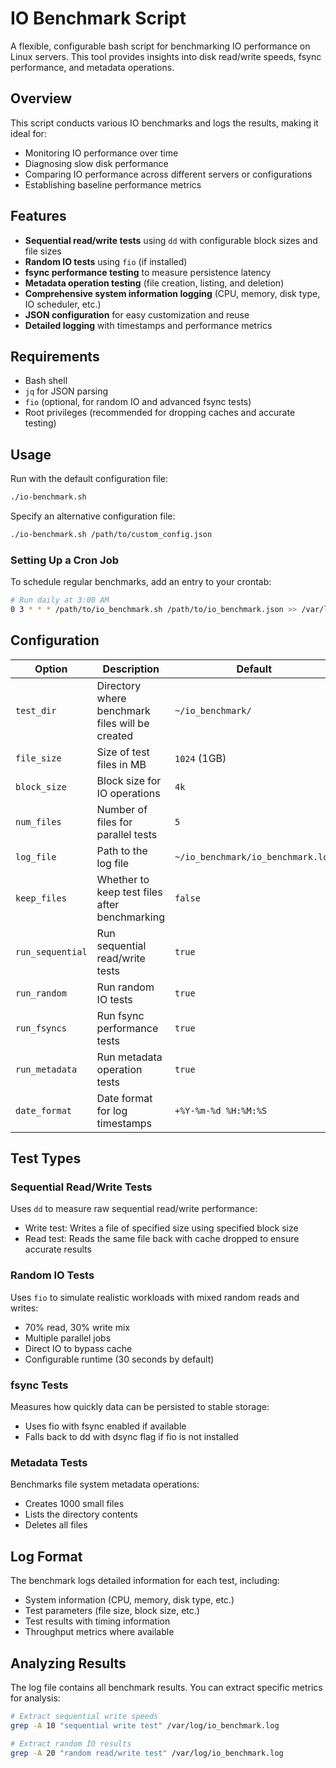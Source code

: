 # IO Benchmark Script

A flexible, configurable bash script for benchmarking IO performance on Linux servers. This tool provides insights into disk read/write speeds, fsync performance, and metadata operations.

## Overview

This script conducts various IO benchmarks and logs the results, making it ideal for:

- Monitoring IO performance over time
- Diagnosing slow disk performance
- Comparing IO performance across different servers or configurations
- Establishing baseline performance metrics

## Features

- **Sequential read/write tests** using `dd` with configurable block sizes and file sizes
- **Random IO tests** using `fio` (if installed)
- **fsync performance testing** to measure persistence latency
- **Metadata operation testing** (file creation, listing, and deletion)
- **Comprehensive system information logging** (CPU, memory, disk type, IO scheduler, etc.)
- **JSON configuration** for easy customization and reuse
- **Detailed logging** with timestamps and performance metrics

## Requirements

- Bash shell
- `jq` for JSON parsing
- `fio` (optional, for random IO and advanced fsync tests)
- Root privileges (recommended for dropping caches and accurate testing)

## Usage

Run with the default configuration file:

```bash
./io-benchmark.sh
```

Specify an alternative configuration file:

```bash
./io-benchmark.sh /path/to/custom_config.json
```

### Setting Up a Cron Job

To schedule regular benchmarks, add an entry to your crontab:

```bash
# Run daily at 3:00 AM
0 3 * * * /path/to/io_benchmark.sh /path/to/io_benchmark.json >> /var/log/io_benchmark_cron.log 2>&1
```

## Configuration

| Option           | Description                                     | Default                           |
| ---------------- | ----------------------------------------------- | --------------------------------- |
| `test_dir`       | Directory where benchmark files will be created | `~/io_benchmark/`                 |
| `file_size`      | Size of test files in MB                        | `1024` (1GB)                      |
| `block_size`     | Block size for IO operations                    | `4k`                              |
| `num_files`      | Number of files for parallel tests              | `5`                               |
| `log_file`       | Path to the log file                            | `~/io_benchmark/io_benchmark.log` |
| `keep_files`     | Whether to keep test files after benchmarking   | `false`                           |
| `run_sequential` | Run sequential read/write tests                 | `true`                            |
| `run_random`     | Run random IO tests                             | `true`                            |
| `run_fsyncs`     | Run fsync performance tests                     | `true`                            |
| `run_metadata`   | Run metadata operation tests                    | `true`                            |
| `date_format`    | Date format for log timestamps                  | `+%Y-%m-%d %H:%M:%S`              |

## Test Types

### Sequential Read/Write Tests

Uses `dd` to measure raw sequential read/write performance:

- Write test: Writes a file of specified size using specified block size
- Read test: Reads the same file back with cache dropped to ensure accurate results

### Random IO Tests

Uses `fio` to simulate realistic workloads with mixed random reads and writes:

- 70% read, 30% write mix
- Multiple parallel jobs
- Direct IO to bypass cache
- Configurable runtime (30 seconds by default)

### fsync Tests

Measures how quickly data can be persisted to stable storage:

- Uses fio with fsync enabled if available
- Falls back to dd with dsync flag if fio is not installed

### Metadata Tests

Benchmarks file system metadata operations:

- Creates 1000 small files
- Lists the directory contents
- Deletes all files

## Log Format

The benchmark logs detailed information for each test, including:

- System information (CPU, memory, disk type, etc.)
- Test parameters (file size, block size, etc.)
- Test results with timing information
- Throughput metrics where available

## Analyzing Results

The log file contains all benchmark results. You can extract specific metrics for analysis:

```bash
# Extract sequential write speeds
grep -A 10 "sequential write test" /var/log/io_benchmark.log

# Extract random IO results
grep -A 20 "random read/write test" /var/log/io_benchmark.log
```
